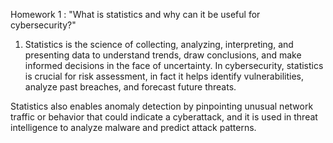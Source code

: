 Homework 1 : "What is statistics and why can it be useful for cybersecurity?"

1) Statistics is the science of collecting, analyzing, interpreting, and presenting data to understand trends, draw conclusions, and make informed decisions in the face of uncertainty. In cybersecurity, statistics is crucial for risk assessment, in fact it helps identify vulnerabilities, analyze past breaches, and forecast future threats.

Statistics also enables anomaly detection by pinpointing unusual network traffic or behavior that could indicate a cyberattack, and it is used in threat intelligence to analyze malware and predict attack patterns. 
